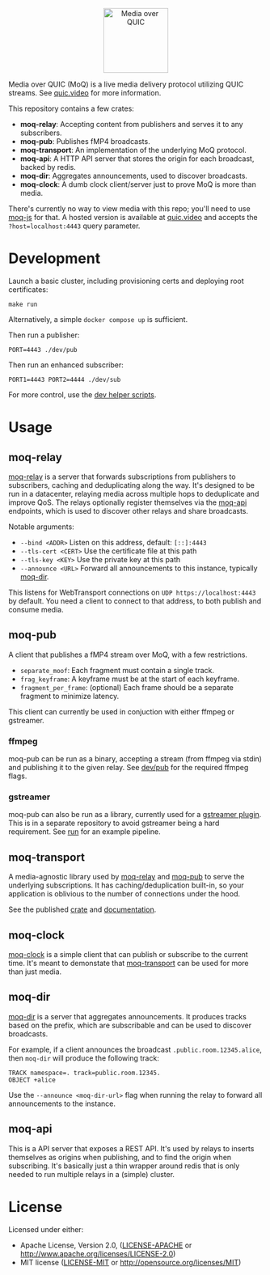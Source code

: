 <p align="center">
	<img height="128px" src="https://github.com/kixelated/moq-rs/blob/main/.github/logo.svg" alt="Media over QUIC">
</p>

Media over QUIC (MoQ) is a live media delivery protocol utilizing QUIC streams.
See [quic.video](https://quic.video) for more information.

This repository contains a few crates:

-   **moq-relay**: Accepting content from publishers and serves it to any subscribers.
-   **moq-pub**: Publishes fMP4 broadcasts.
-   **moq-transport**: An implementation of the underlying MoQ protocol.
-   **moq-api**: A HTTP API server that stores the origin for each broadcast, backed by redis.
-   **moq-dir**: Aggregates announcements, used to discover broadcasts.
-   **moq-clock**: A dumb clock client/server just to prove MoQ is more than media.

There's currently no way to view media with this repo; you'll need to use [moq-js](https://github.com/kixelated/moq-js) for that.
A hosted version is available at [quic.video](https://quic.video) and accepts the `?host=localhost:4443` query parameter.

# Development

Launch a basic cluster, including provisioning certs and deploying root certificates:

```
make run
```

Alternatively, a simple `docker compose up` is sufficient.

Then run a publisher:

```
PORT=4443 ./dev/pub
```

Then run an enhanced subscriber:

```
PORT1=4443 PORT2=4444 ./dev/sub
```

For more control, use the [dev helper scripts](dev/README.md).

# Usage

## moq-relay

[moq-relay](moq-relay) is a server that forwards subscriptions from publishers to subscribers, caching and deduplicating along the way.
It's designed to be run in a datacenter, relaying media across multiple hops to deduplicate and improve QoS.
The relays optionally register themselves via the [moq-api](moq-api) endpoints, which is used to discover other relays and share broadcasts.

Notable arguments:

-   `--bind <ADDR>` Listen on this address, default: `[::]:4443`
-   `--tls-cert <CERT>` Use the certificate file at this path
-   `--tls-key <KEY>` Use the private key at this path
-   `--announce <URL>` Forward all announcements to this instance, typically [moq-dir](moq-dir).

This listens for WebTransport connections on `UDP https://localhost:4443` by default.
You need a client to connect to that address, to both publish and consume media.

## moq-pub

A client that publishes a fMP4 stream over MoQ, with a few restrictions.

-   `separate_moof`: Each fragment must contain a single track.
-   `frag_keyframe`: A keyframe must be at the start of each keyframe.
-   `fragment_per_frame`: (optional) Each frame should be a separate fragment to minimize latency.

This client can currently be used in conjuction with either ffmpeg or gstreamer.

### ffmpeg

moq-pub can be run as a binary, accepting a stream (from ffmpeg via stdin) and publishing it to the given relay.
See [dev/pub](dev/pub) for the required ffmpeg flags.

### gstreamer

moq-pub can also be run as a library, currently used for a [gstreamer plugin](https://github.com/kixelated/moq-gst).
This is in a separate repository to avoid gstreamer being a hard requirement.
See [run](https://github.com/kixelated/moq-gst/blob/main/run) for an example pipeline.

## moq-transport

A media-agnostic library used by [moq-relay](moq-relay) and [moq-pub](moq-pub) to serve the underlying subscriptions.
It has caching/deduplication built-in, so your application is oblivious to the number of connections under the hood.

See the published [crate](https://crates.io/crates/moq-transport) and [documentation](https://docs.rs/moq-transport/latest/moq_transport/).

## moq-clock

[moq-clock](moq-clock) is a simple client that can publish or subscribe to the current time.
It's meant to demonstate that [moq-transport](moq-transport) can be used for more than just media.

## moq-dir

[moq-dir](moq-dir) is a server that aggregates announcements.
It produces tracks based on the prefix, which are subscribable and can be used to discover broadcasts.

For example, if a client announces the broadcast `.public.room.12345.alice`, then `moq-dir` will produce the following track:

```
TRACK namespace=. track=public.room.12345.
OBJECT +alice
```

Use the `--announce <moq-dir-url>` flag when running the relay to forward all announcements to the instance.

## moq-api

This is a API server that exposes a REST API.
It's used by relays to inserts themselves as origins when publishing, and to find the origin when subscribing.
It's basically just a thin wrapper around redis that is only needed to run multiple relays in a (simple) cluster.

# License

Licensed under either:

-   Apache License, Version 2.0, ([LICENSE-APACHE](LICENSE-APACHE) or http://www.apache.org/licenses/LICENSE-2.0)
-   MIT license ([LICENSE-MIT](LICENSE-MIT) or http://opensource.org/licenses/MIT)
